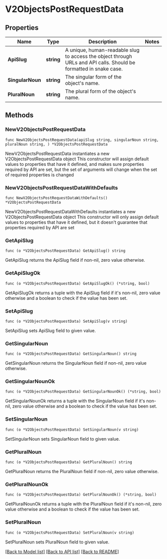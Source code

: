 # V2ObjectsPostRequestData

## Properties

Name | Type | Description | Notes
------------ | ------------- | ------------- | -------------
**ApiSlug** | **string** | A unique, human-readable slug to access the object through URLs and API calls. Should be formatted in snake case. | 
**SingularNoun** | **string** | The singular form of the object&#39;s name. | 
**PluralNoun** | **string** | The plural form of the object&#39;s name. | 

## Methods

### NewV2ObjectsPostRequestData

`func NewV2ObjectsPostRequestData(apiSlug string, singularNoun string, pluralNoun string, ) *V2ObjectsPostRequestData`

NewV2ObjectsPostRequestData instantiates a new V2ObjectsPostRequestData object
This constructor will assign default values to properties that have it defined,
and makes sure properties required by API are set, but the set of arguments
will change when the set of required properties is changed

### NewV2ObjectsPostRequestDataWithDefaults

`func NewV2ObjectsPostRequestDataWithDefaults() *V2ObjectsPostRequestData`

NewV2ObjectsPostRequestDataWithDefaults instantiates a new V2ObjectsPostRequestData object
This constructor will only assign default values to properties that have it defined,
but it doesn't guarantee that properties required by API are set

### GetApiSlug

`func (o *V2ObjectsPostRequestData) GetApiSlug() string`

GetApiSlug returns the ApiSlug field if non-nil, zero value otherwise.

### GetApiSlugOk

`func (o *V2ObjectsPostRequestData) GetApiSlugOk() (*string, bool)`

GetApiSlugOk returns a tuple with the ApiSlug field if it's non-nil, zero value otherwise
and a boolean to check if the value has been set.

### SetApiSlug

`func (o *V2ObjectsPostRequestData) SetApiSlug(v string)`

SetApiSlug sets ApiSlug field to given value.


### GetSingularNoun

`func (o *V2ObjectsPostRequestData) GetSingularNoun() string`

GetSingularNoun returns the SingularNoun field if non-nil, zero value otherwise.

### GetSingularNounOk

`func (o *V2ObjectsPostRequestData) GetSingularNounOk() (*string, bool)`

GetSingularNounOk returns a tuple with the SingularNoun field if it's non-nil, zero value otherwise
and a boolean to check if the value has been set.

### SetSingularNoun

`func (o *V2ObjectsPostRequestData) SetSingularNoun(v string)`

SetSingularNoun sets SingularNoun field to given value.


### GetPluralNoun

`func (o *V2ObjectsPostRequestData) GetPluralNoun() string`

GetPluralNoun returns the PluralNoun field if non-nil, zero value otherwise.

### GetPluralNounOk

`func (o *V2ObjectsPostRequestData) GetPluralNounOk() (*string, bool)`

GetPluralNounOk returns a tuple with the PluralNoun field if it's non-nil, zero value otherwise
and a boolean to check if the value has been set.

### SetPluralNoun

`func (o *V2ObjectsPostRequestData) SetPluralNoun(v string)`

SetPluralNoun sets PluralNoun field to given value.



[[Back to Model list]](../README.md#documentation-for-models) [[Back to API list]](../README.md#documentation-for-api-endpoints) [[Back to README]](../README.md)


